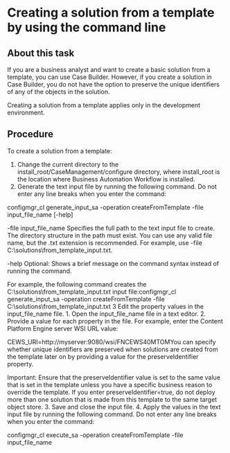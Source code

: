 # Creating a solution from a template by using the command line

## About this task

If you are a business analyst and want to create a basic
solution from a template, you can use Case Builder. However, if you create
a solution in Case Builder,
you do not have the option to preserve the unique identifiers of any
of the objects in the solution.

Creating a solution from a template
applies only in the development environment.

## Procedure

To create a solution from a template:

1. Change the current directory to the
install\_root/CaseManagement/configure directory, where
install\_root is the location where Business Automation Workflow is
installed.
2. Generate the text input file by running the following command.
Do not enter any line breaks when you enter the command:

configmgr\_cl generate\_input\_sa -operation createFromTemplate 
 -file input\_file\_name
[-help]

-file input\_file\_name
Specifies the full path to the text input file to create. The
directory structure in the path must exist. You can use any valid
file name, but the .txt extension is recommended.
For example, use -file C:\solutions\from\_template\_input.txt.

-help 
Optional: Shows a brief message on the command syntax instead of running the command.

For example, the following command
creates the C:\solutions\from\_template\_input.txt input
file:configmgr\_cl generate\_input\_sa -operation createFromTemplate 
 -file C:\solutions\from\_template\_input.txt
3 Edit the property values in the input\_file\_name file.
    1. Open the input\_file\_name file
in a text editor.
    2. Provide a value for each property in the file.
For
example, enter the Content Platform Engine server
WSI URL value: 

CEWS\_URI=http://myserver:9080/wsi/FNCEWS40MTOMYou
can specify whether unique identifiers are preserved when solutions
are created from the template later on by providing a value for the
preserveIdentifier property. 

Important: Ensure that the
preserveIdentifier value is set to the same value that is set in the
template unless you have a specific business reason to override the
template. If you enter preserveIdentifier=true,
do not deploy more than one solution that is made from this template
to the same target object store.
    3. Save and close the input file.
4. Apply the values in the text input file by running the
following command. Do not enter any line breaks when you enter the
command:

configmgr\_cl execute\_sa -operation createFromTemplate 
 -file input\_file\_name